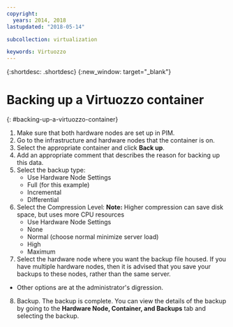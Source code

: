 ```yaml
---
copyright:
  years: 2014, 2018
lastupdated: "2018-05-14"

subcollection: virtualization

keywords: Virtuozzo
---
```

{:shortdesc: .shortdesc}
{:new_window: target="_blank"}

# Backing up a Virtuozzo container
{: #backing-up-a-virtuozzo-container}

1. Make sure that both hardware nodes are set up in PIM.
2. Go to the infrastructure and hardware nodes that the container is on.
3. Select the appropriate container and click **Back up**.
4. Add an appropriate comment that describes the reason for backing up this data.
5. Select the backup type:
   * Use Hardware Node Settings
   * Full (for this example)
   * Incremental
   * Differential
6. Select the Compression Level: **Note:** Higher compression can save disk space, but uses more CPU resources
   * Use Hardware Node Settings
   * None
   * Normal (choose normal minimize server load)
   * High
   * Maximum
7. Select the hardware node where you want the backup file housed. If you have multiple hardware nodes, then it is advised that you save your backups to these nodes, rather than the same server.
  * Other options are at the administrator's digression.
8. Backup. The backup is complete. You can view the details of the backup by going to the **Hardware Node, Container, and Backups** tab and selecting the backup.
